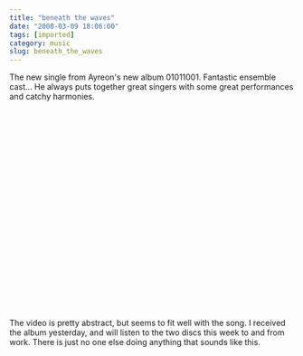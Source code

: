 ```yaml
---
title: "beneath the waves"
date: "2008-03-09 18:06:00"
tags: [imported]
category: music
slug: beneath_the_waves
---
```


The new single from Ayreon's new album 01011001. Fantastic ensemble cast... He always puts together great singers with some great performances and catchy harmonies.

<object width="425" height="355"><param name="movie" value="http://www.youtube.com/v/VYEzZyLyzlM"></param><param name="wmode" value="transparent"></param><embed src="http://www.youtube.com/v/VYEzZyLyzlM" type="application/x-shockwave-flash" wmode="transparent" width="425" height="355"></embed></object>

The video is pretty abstract, but seems to fit well with the song. I received the album yesterday, and will listen to the two discs this week to and from work. There is just no one else doing anything that sounds like this.
